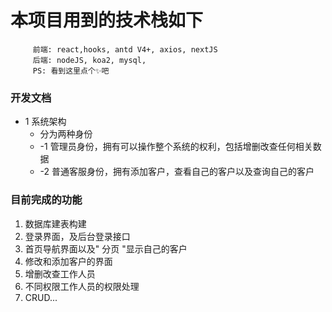 # 本项目用到的技术栈如下
         前端: react,hooks, antd V4+, axios, nextJS
         后端: nodeJS, koa2, mysql,
         PS: 看到这里点个✨吧
### 开发文档
   - 1 系统架构
      - 分为两种身份
      - -1 管理员身份，拥有可以操作整个系统的权利，包括增删改查任何相关数据
      - -2 普通客服身份，拥有添加客户，查看自己的客户以及查询自己的客户


### 目前完成的功能
   1. 数据库建表构建
   2. 登录界面，及后台登录接口
   3. 首页导航界面以及"   分页   "显示自己的客户
   4. 修改和添加客户的界面
   5. 增删改查工作人员
   6. 不同权限工作人员的权限处理
   7. CRUD...